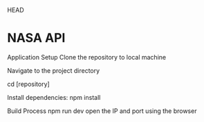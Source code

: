 HEAD
# NASA API

Application Setup
Clone the repository to local machine

Navigate to the project directory

cd [repository]

Install dependencies:
npm install

Build Process
npm run dev
open the IP and port using the browser
